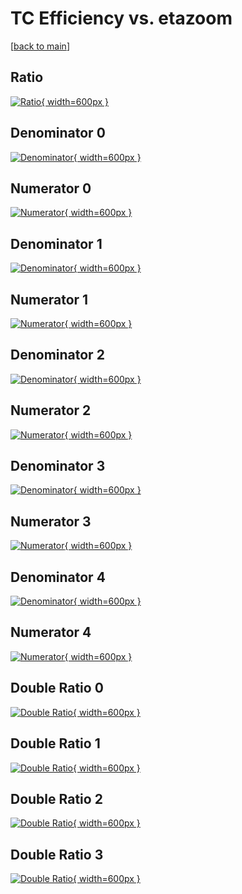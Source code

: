 # TC Efficiency vs. etazoom

[[back to main](./)]



## Ratio

[![Ratio](../mtv/var/TC_loweta_11_1_eff_etazoom.png){ width=600px }](../mtv/var/TC_loweta_11_1_eff_etazoom.pdf)

## Denominator 0

[![Denominator](../mtv/den/TC_loweta_11_1_eff_etazoom_den0.png){ width=600px }](../mtv/den/TC_loweta_11_1_eff_etazoom_den0.pdf)

## Numerator 0

[![Numerator](../mtv/num/TC_loweta_11_1_eff_etazoom_num0.png){ width=600px }](../mtv/num/TC_loweta_11_1_eff_etazoom_num0.pdf)

## Denominator 1

[![Denominator](../mtv/den/TC_loweta_11_1_eff_etazoom_den1.png){ width=600px }](../mtv/den/TC_loweta_11_1_eff_etazoom_den1.pdf)

## Numerator 1

[![Numerator](../mtv/num/TC_loweta_11_1_eff_etazoom_num1.png){ width=600px }](../mtv/num/TC_loweta_11_1_eff_etazoom_num1.pdf)

## Denominator 2

[![Denominator](../mtv/den/TC_loweta_11_1_eff_etazoom_den2.png){ width=600px }](../mtv/den/TC_loweta_11_1_eff_etazoom_den2.pdf)

## Numerator 2

[![Numerator](../mtv/num/TC_loweta_11_1_eff_etazoom_num2.png){ width=600px }](../mtv/num/TC_loweta_11_1_eff_etazoom_num2.pdf)

## Denominator 3

[![Denominator](../mtv/den/TC_loweta_11_1_eff_etazoom_den3.png){ width=600px }](../mtv/den/TC_loweta_11_1_eff_etazoom_den3.pdf)

## Numerator 3

[![Numerator](../mtv/num/TC_loweta_11_1_eff_etazoom_num3.png){ width=600px }](../mtv/num/TC_loweta_11_1_eff_etazoom_num3.pdf)

## Denominator 4

[![Denominator](../mtv/den/TC_loweta_11_1_eff_etazoom_den4.png){ width=600px }](../mtv/den/TC_loweta_11_1_eff_etazoom_den4.pdf)

## Numerator 4

[![Numerator](../mtv/num/TC_loweta_11_1_eff_etazoom_num4.png){ width=600px }](../mtv/num/TC_loweta_11_1_eff_etazoom_num4.pdf)

## Double Ratio 0

[![Double Ratio](../mtv/ratio/TC_loweta_11_1_eff_etazoom_ratio0.png){ width=600px }](../mtv/ratio/TC_loweta_11_1_eff_etazoom_ratio0.pdf)

## Double Ratio 1

[![Double Ratio](../mtv/ratio/TC_loweta_11_1_eff_etazoom_ratio1.png){ width=600px }](../mtv/ratio/TC_loweta_11_1_eff_etazoom_ratio1.pdf)

## Double Ratio 2

[![Double Ratio](../mtv/ratio/TC_loweta_11_1_eff_etazoom_ratio2.png){ width=600px }](../mtv/ratio/TC_loweta_11_1_eff_etazoom_ratio2.pdf)

## Double Ratio 3

[![Double Ratio](../mtv/ratio/TC_loweta_11_1_eff_etazoom_ratio3.png){ width=600px }](../mtv/ratio/TC_loweta_11_1_eff_etazoom_ratio3.pdf)

